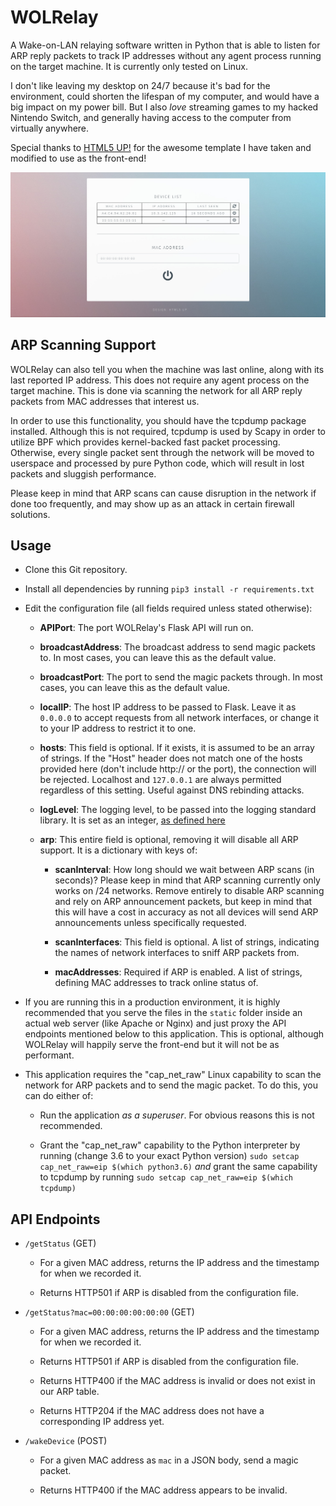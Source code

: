 # WOLRelay

A Wake-on-LAN relaying software written in Python that is able to listen for ARP reply packets to track IP addresses without any agent process running on the target machine. It is currently only tested on Linux.

I don't like leaving my desktop on 24/7 because it's bad for the environment, could shorten the lifespan of my computer, and would have a big impact on my power bill. But I also _love_ streaming games to my hacked Nintendo Switch, and generally having access to the computer from virtually anywhere.

Special thanks to [HTML5 UP!](https://html5up.net) for the awesome template I have taken and modified to use as the front-end!

![Screenshot](screenshot.jpg?raw=true "Screenshot")

## ARP Scanning Support

WOLRelay can also tell you when the machine was last online, along with its last reported IP address. This does not require any agent process on the target machine. This is done via scanning the network for all ARP reply packets from MAC addresses that interest us.

In order to use this functionality, you should have the tcpdump package installed. Although this is not required, tcpdump is used by Scapy in order to utilize BPF which provides kernel-backed fast packet processing. Otherwise, every single packet sent through the network will be moved to userspace and processed by pure Python code, which will result in lost packets and sluggish performance.

Please keep in mind that ARP scans can cause disruption in the network if done too frequently, and may show up as an attack in certain firewall solutions.

## Usage

- Clone this Git repository.

- Install all dependencies by running `pip3 install -r requirements.txt`

- Edit the configuration file (all fields required unless stated otherwise):

    - **APIPort**: The port WOLRelay's Flask API will run on.

    - **broadcastAddress**: The broadcast address to send magic packets to. In most cases, you can leave this as the default value.

    - **broadcastPort**: The port to send the magic packets through. In most cases, you can leave this as the default value.

    - **localIP**: The host IP address to be passed to Flask. Leave it as `0.0.0.0` to accept requests from all network interfaces, or change it to your IP address to restrict it to one.

    - **hosts**: This field is optional. If it exists, it is assumed to be an array of strings. If the "Host" header does not match one of the hosts provided here (don't include http:// or the port), the connection will be rejected. Localhost and `127.0.0.1` are always permitted regardless of this setting. Useful against DNS rebinding attacks.

    - **logLevel**: The logging level, to be passed into the logging standard library. It is set as an integer, [as defined here](https://docs.python.org/3/library/logging.html#levels)

    - **arp**: This entire field is optional, removing it will disable all ARP support. It is a dictionary with keys of:

        - **scanInterval**: How long should we wait between ARP scans (in seconds)? Please keep in mind that ARP scanning currently only works on /24 networks. Remove entirely to disable ARP scanning and rely on ARP announcement packets, but keep in mind that this will have a cost in accuracy as not all devices will send ARP announcements unless specifically requested.

        - **scanInterfaces**: This field is optional. A list of strings, indicating the names of network interfaces to sniff ARP packets from.

        - **macAddresses**: Required if ARP is enabled. A list of strings, defining MAC addresses to track online status of.

- If you are running this in a production environment, it is highly recommended that you serve the files in the `static` folder inside an actual web server (like Apache or Nginx) and just proxy the API endpoints mentioned below to this application. This is optional, although WOLRelay will happily serve the front-end but it will not be as performant.

- This application requires the "cap_net_raw" Linux capability to scan the network for ARP packets and to send the magic packet. To do this, you can do either of:

    - Run the application _as a superuser_. For obvious reasons this is not recommended.

    - Grant the "cap_net_raw" capability to the Python interpreter by running (change 3.6 to your exact Python version) `sudo setcap cap_net_raw=eip $(which python3.6)` _and_ grant the same capability to tcpdump by running `sudo setcap cap_net_raw=eip $(which tcpdump)`

## API Endpoints

- `/getStatus` (GET)

    - For a given MAC address, returns the IP address and the timestamp for when we recorded it.

    - Returns HTTP501 if ARP is disabled from the configuration file.

- `/getStatus?mac=00:00:00:00:00:00` (GET)

    - For a given MAC address, returns the IP address and the timestamp for when we recorded it.

    - Returns HTTP501 if ARP is disabled from the configuration file.

    - Returns HTTP400 if the MAC address is invalid or does not exist in our ARP table.

    - Returns HTTP204 if the MAC address does not have a corresponding IP address yet.

- `/wakeDevice` (POST)

    - For a given MAC address as `mac` in a JSON body, send a magic packet.

    - Returns HTTP400 if the MAC address appears to be invalid.
